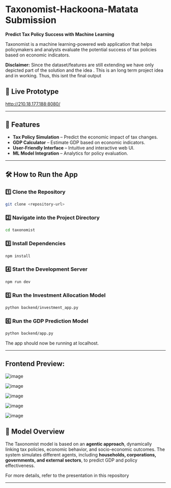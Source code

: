 # Taxonomist-Hackoona-Matata Submission

**Predict Tax Policy Success with Machine Learning**

Taxonomist is a machine learning-powered web application that helps policymakers and analysts evaluate the potential success of tax policies based on economic indicators.

**Disclaimer:** Since the dataset/features are still extending we have only depicted part of the solution and the idea . This is an long term project idea and in working. Thus, this isnt the final output 

## 🚀 Live Prototype  
http://210.18.177.188:8080/

---

## 📌 Features  
- **Tax Policy Simulation** – Predict the economic impact of tax changes.  
- **GDP Calculator** – Estimate GDP based on economic indicators.  
- **User-Friendly Interface** – Intuitive and interactive web UI.  
- **ML Model Integration** – Analytics for policy evaluation.  

---

## 🛠️ How to Run the App  

### 1️⃣ Clone the Repository  
```sh
git clone <repository-url>
```

### 2️⃣ Navigate into the Project Directory  
```sh
cd taxonomist
```

### 3️⃣ Install Dependencies  
```sh
npm install
```

### 4️⃣ Start the Development Server  
```sh
npm run dev
```

### 5️⃣ Run the Investment Allocation Model
```sh
python backend/investment_app.py

```

### 6️⃣ Run the GDP Prediction Model
```sh
python backend/app.py
```

The app should now be running at localhost.  

---
## Frontend Preview:
![image](https://github.com/user-attachments/assets/9d84478b-6506-42d7-8db6-0fd2dbb4d4b7)

![image](https://github.com/user-attachments/assets/605a5984-6a1c-4891-8ebb-45622c491b83)

![image](https://github.com/user-attachments/assets/19e8b27b-af04-4481-af27-816b4915f107)

![image](https://github.com/user-attachments/assets/65826e07-b789-43b5-8bc3-494131e0e088)

![image](https://github.com/user-attachments/assets/46c714cb-0e65-4c6e-9161-006f312aa1e5)


## 📜 Model Overview  
The Taxonomist model is based on an **agentic approach**, dynamically linking tax policies, economic behavior, and socio-economic outcomes. The system simulates different agents, including **households, corporations, governments, and external sectors**, to predict GDP and policy effectiveness.  

For more details, refer to the presentation in this repository

---

